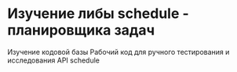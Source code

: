 # Изучение либы schedule - планировщика задач
Изучение кодовой базы 
Рабочий код для ручного тестирования и исследования API schedule

